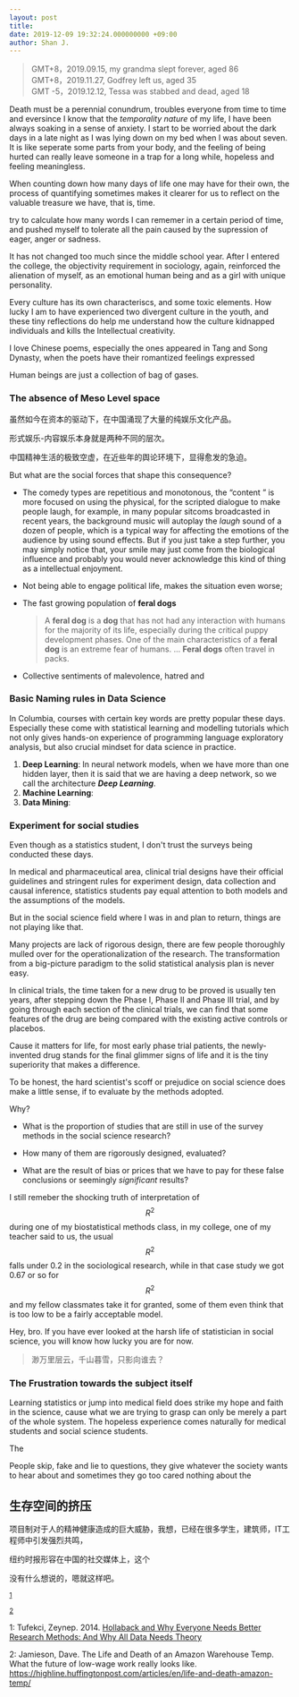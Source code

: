 ```yaml
---
layout: post
title:
date: 2019-12-09 19:32:24.000000000 +09:00
author: Shan J.
---
```


> GMT+8，2019.09.15, my grandma slept forever, aged 86<br>GMT+8，2019.11.27, Godfrey left us, aged 35<br>
> GMT -5，2019.12.12, Tessa was stabbed and dead, aged 18

Death must be a perennial conundrum, troubles everyone from time to time and eversince I know that the *temporality nature* of my life, I have been always soaking in a sense of anxiety. I start to be worried about the dark days in a late night as I was lying down on my bed when I was about seven. It is like seperate some parts from your body, and the feeling of being hurted can really leave someone in a trap for a long while, hopeless and feeling meaningless.

When counting down how many days of life one may have for their own, the process of quantifying sometimes makes it clearer for us to reflect on the valuable treasure we have, that is, time.  

try to calculate how many words I can rememer in a certain period of time, and pushed myself to tolerate all the pain caused by the supression of eager, anger or sadness.

It has not changed too much since the middle school year. After I entered the college, the objectivity requirement in sociology, again, reinforced the alienation of myself, as an emotional human being and as a girl with unique personality.

Every culture has its own characteriscs, and some toxic elements. How lucky I am to have experienced two divergent culture in the youth, and these tiny reflections do help me understand how the culture kidnapped individuals and kills the Intellectual creativity.

I love Chinese poems, especially the ones appeared in Tang and Song Dynasty, when the poets have their romantized feelings expressed

Human beings are just a collection of bag of gases.

### The absence of Meso Level space

虽然如今在资本的驱动下，在中国涌现了大量的纯娱乐文化产品。

形式娱乐-内容娱乐本身就是两种不同的层次。

中国精神生活的极致空虚，在近些年的舆论环境下，显得愈发的急迫。

But what are the social forces that shape this consequence?

- The comedy types are repetitious and monotonous, the “content ” is more focused on using the physical, for the scripted dialogue to make people laugh, for example, in many popular sitcoms broadcasted in recent years, the background music will autoplay the *laugh* sound of a dozen of people, which is a typical way for affecting the emotions of the audience by using sound effects. But if you just take a step further, you may simply notice that, your smile may just come from the biological influence and probably you would never acknowledge this kind of thing as a intellectual enjoyment.

- Not being able to engage political life, makes the situation even worse;

- The fast growing population of **feral dogs**

  > A **feral dog** is a **dog** that has not had any interaction with humans for the majority of its life, especially during the critical puppy development phases. One of the main characteristics of a **feral dog** is an extreme fear of humans. ... **Feral dogs** often travel in packs.

* Collective sentiments of malevolence, hatred and

### Basic Naming rules in Data Science

In Columbia, courses with certain key words are pretty popular these days. Especially these come with statistical learning and modelling tutorials which not only gives hands-on experience of programming language exploratory analysis, but also crucial mindset for data science in practice.

1. **Deep Learning**: In neural network models, when we have more than one hidden layer, then it is said that we are having a deep network, so we call the architecture ***Deep Learning***.
2. **Machine Learning**:
3. **Data Mining**:


### Experiment for social studies

Even though as a statistics student, I don't trust the surveys being conducted these days.

In medical and pharmaceutical area, clinical trial designs have their official guidelines and stringent rules for experiment design, data collection and causal inference, statistics students pay equal attention to both models and the assumptions of the models.

But in the social science field where I was in and plan to return, things are not playing like that.

Many projects are lack of rigorous design, there are few people thoroughly mulled over for the operationalization of the research. The transformation from a big-picture paradigm to the solid statistical analysis plan is never easy.

In clinical trials, the time taken for a new drug to be proved is usually ten years, after stepping down the Phase I, Phase II and Phase III trial, and by going through each section of the clinical trials, we can find that some features of the drug are being compared with the existing active controls or placebos.

Cause it matters for life, for most early phase trial patients, the newly-invented drug stands for the final glimmer signs of life and it is the tiny superiority that makes a difference.

To be honest, the hard scientist's scoff or prejudice on social science does make a little sense, if to evaluate by the methods adopted.

Why?

- What is the proportion of studies that are still in use of the survey methods in the social science research?

- How many of them are rigorously designed, evaluated?

- What are the result of bias or prices that we have to pay for these false conclusions or seemingly *significant* results?

I still remeber the shocking truth of interpretation of $$R^2$$ during one of my biostatistical methods class, in my college, one of my teacher said to us, the usual $$R^2$$ falls under 0.2 in the sociological research, while in that case study we got 0.67 or so for $$R^2$$ and my fellow classmates take it for granted, some of them even think that is too low to be a fairly acceptable model.

Hey, bro. If you have ever looked at the harsh life of statistician in social science,  you will know how lucky you are for now.

> 渺万里层云，千山暮雪，只影向谁去？

### The Frustration towards the subject itself

Learning statistics or jump into medical field does strike my hope and faith in the science, cause what we are trying to grasp can only be merely a part of the whole system. The hopeless experience comes naturally for medical students and social science students.

The

People skip, fake and lie to questions, they give whatever the society wants to hear about and sometimes they go too cared nothing about the



## 生存空间的挤压

项目制对于人的精神健康造成的巨大威胁，我想，已经在很多学生，建筑师，IT工程师中引发强烈共鸣，

纽约时报形容在中国的社交媒体上，这个

没有什么想说的，嗯就这样吧。



<sup>[1](#myfootnote1)</sup>

<sup>[2](#myfootnote2)</sup>

<a name="myfootnote1">1</a>: Tufekci,	Zeynep.	2014. [Hollaback	and	Why	Everyone	Needs	Better	Research Methods:	And	Why	All	Data Needs Theory](https://medium.com/message/that-catcalling-video-and-why-researchmethods-is-such-an-exciting-topic-really-32223ac9c9e8)

<a name="myfootnote2">2</a>: Jamieson, Dave. The Life and Death of an Amazon Warehouse Temp. What the future of low-wage work really looks like. https://highline.huffingtonpost.com/articles/en/life-and-death-amazon-temp/
